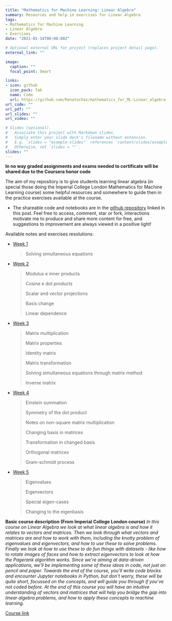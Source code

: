 ```yaml
---
title: "Mathematics for Machine Learning: Linear Algebra"
summary: Resources and help in exercises for Linear Algebra
tags: 
- Mathematics for Machine Learning
- Linear Algebra
- Exercises 
date: "2021-01-14T00:00:00Z"

# Optional external URL for project (replaces project detail page).
external_link: ""

image:
  caption: ""
  focal_point: Smart

links:
- icon: github
  icon_pack: fab
  name: Code
  url: https://github.com/Renatochaz/mathematics_for_ML-Linear_algebra
url_code: ""
url_pdf: ""
url_slides: ""
url_video: ""

# Slides (optional).
#   Associate this project with Markdown slides.
#   Simply enter your slide deck's filename without extension.
#   E.g. `slides = "example-slides"` references `content/slides/example-slides.md`.
#   Otherwise, set `slides = ""`.
slides: ""
---
```

**In no way graded assignments  and exams needed to certificate will be shared due to the Coursera honor code**

The aim of my repository is to give students learning linear algebra (in special those doing the Imperial College London Mathematics for Machine Learning course) some helpful resources and somewhere to guide then in the practice exercises available at the course. 

* The shareable code and notebooks are in the [github repository](https://github.com/Renatochaz/mathematics_for_ML-Linear_algebra) linked in this post. Feel free to access, comment, star or fork, interactions motivate me to produce and share more content for free, and suggestions to improvement are always viewed in a positive light! 



Available notes and exercises resolutions:

- [Week 1](https://github.com/Renatochaz/mathematics_for_ML-Linear_algebra/blob/master/week1.ipynb) 

  > Solving simultaneous equations

- [Week 2](https://github.com/Renatochaz/mathematics_for_ML-Linear_algebra/blob/master/Week2.ipynb)

  > Modulus e inner products
  >
  > Cosine e dot products
  >
  > Scalar and vector projections
  >
  > Basis change
  >
  > Linear dependence

- [Week 3](https://github.com/Renatochaz/mathematics_for_ML-Linear_algebra/blob/master/week3.ipynb) 

  > Matrix multiplication
  >
  > Matrix properties
  >
  > Identity matrix 
  >
  > Matrix transformation
  >
  > Solving simultaneous equations through matrix method
  >
  > Inverse matrix

- [Week 4](https://github.com/Renatochaz/mathematics_for_ML-Linear_algebra/blob/master/Week4.ipynb) 

  > Einstein summation
  >
  > Symmetry of the dot product
  >
  > Notes on non-square matrix multiplication
  >
  > Changing basis in matrices
  >
  > Transformation in changed basis
  >
  > Orthogonal matrices
  >
  > Gram-schmidt process

- [Week 5](https://github.com/Renatochaz/mathematics_for_ML-Linear_algebra/blob/master/week5.ipynb)

  > Eigenvalues
  >
  > Eigenvectors
  >
  > Special eigen-cases
  >
  > Changing to the eigenbasis

**Basic course description (From Imperial College London course)**
*In this course on Linear Algebra we look at what linear algebra is and how it relates to vectors and matrices. Then we look through what vectors and matrices are and how to work with them, including the knotty problem of eigenvalues and eigenvectors, and how to use these to solve problems. Finally  we look at how to use these to do fun things with datasets - like how to rotate images of faces and how to extract eigenvectors to look at how the Pagerank algorithm works. Since we're aiming at data-driven applications, we'll be implementing some of these ideas in code, not just on pencil and paper. Towards the end of the course, you'll write code blocks and encounter Jupyter notebooks in Python, but don't worry, these will be quite short, focussed on the concepts, and will guide you through if you’ve not coded before. At the end of this course you will have an intuitive understanding of vectors and matrices that will help you bridge the gap into linear algebra problems, and how to apply these concepts to machine learning.*

[Course link](https://www.coursera.org/learn/linear-algebra-machine-learning/home)








